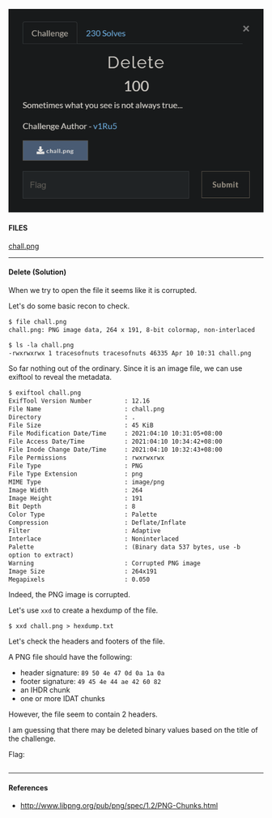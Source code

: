 ![challenge](./img/Capture.PNG)

#### FILES

[chall.png](./src/chall.png)

---

#### Delete (Solution) 

When we try to open the file it seems like it is corrupted.

Let's do some basic recon to check.

```
$ file chall.png
chall.png: PNG image data, 264 x 191, 8-bit colormap, non-interlaced
```

```
$ ls -la chall.png
-rwxrwxrwx 1 tracesofnuts tracesofnuts 46335 Apr 10 10:31 chall.png
```

So far nothing out of the ordinary. Since it is an image file, we can use exiftool to reveal the metadata.

```
$ exiftool chall.png
ExifTool Version Number         : 12.16
File Name                       : chall.png
Directory                       : .
File Size                       : 45 KiB
File Modification Date/Time     : 2021:04:10 10:31:05+08:00
File Access Date/Time           : 2021:04:10 10:34:42+08:00
File Inode Change Date/Time     : 2021:04:10 10:32:43+08:00
File Permissions                : rwxrwxrwx
File Type                       : PNG
File Type Extension             : png
MIME Type                       : image/png
Image Width                     : 264
Image Height                    : 191
Bit Depth                       : 8
Color Type                      : Palette
Compression                     : Deflate/Inflate
Filter                          : Adaptive
Interlace                       : Noninterlaced
Palette                         : (Binary data 537 bytes, use -b option to extract)
Warning                         : Corrupted PNG image
Image Size                      : 264x191
Megapixels                      : 0.050
```

Indeed, the PNG image is corrupted.



Let's use `xxd` to create a hexdump of the file.

```
$ xxd chall.png > hexdump.txt
```

Let's check the headers and footers of the file.

A PNG file should have the following:

- header signature: `89 50 4e 47 0d 0a 1a 0a ` 
- footer signature: `49 45 4e 44 ae 42 60 82`
- an IHDR chunk
- one or more IDAT chunks

However, the file seem to contain 2 headers.

I am guessing that there may be deleted binary values based on the title of the challenge.

Flag:

```

```

---

#### References

- http://www.libpng.org/pub/png/spec/1.2/PNG-Chunks.html
